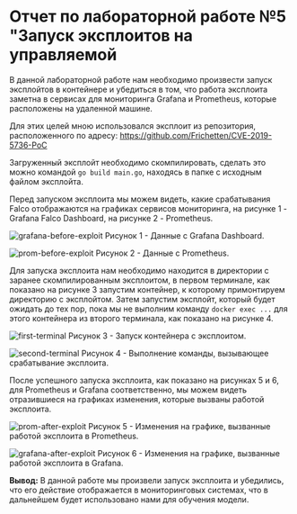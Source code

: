 # Отчет по лабораторной работе №5 "Запуск эксплоитов на управляемой 
В данной лабораторной работе нам необходимо произвести запуск эксплойтов в контейнере и убедиться в том, что работа эксплоита заметна в сервисах для мониторинга Grafana и Prometheus, которые расположены на удаленной машине.

Для этих целей мною использовался эксплоит из репозитория, расположенного по адресу:
https://github.com/Frichetten/CVE-2019-5736-PoC

Загруженный эксплойт необходимо скомпилировать, сделать это можно командой `go build main.go`, находясь в папке с исходным файлом эксплойта.


Перед запуском эксплоита мы можем видеть, какие срабатывания Falco отображаются на графиках сервисов мониторинга, на рисунке 1 - Grafana Falco Dashboard, на рисунке 2 - Prometheus.


![grafana-before-exploit](https://user-images.githubusercontent.com/49113443/146674171-4f6e95a4-4e3e-488c-b1d3-c5c0c43ffb33.png)
Рисунок 1 - Данные с Grafana Dashboard.


![prom-before-exploit](https://user-images.githubusercontent.com/49113443/146674180-caec1203-9f38-4c16-bf75-560323b0ab22.png)
Рисунок 2 - Данные с Prometheus.


Для запуска эксплоита нам необходимо находится в директории с заранее скомпилированным эксплоитом, в первом терминале, как показано на рисунке 3 запустим контейнер, к которому примонтируем директорию с эксплойтом. Затем запустим эксплойт, который будет ожидать до тех пор, пока мы не выполним команду `docker exec ...` для этого контейнера из второго терминала, как показано на рисунке 4.


![first-terminal](https://user-images.githubusercontent.com/49113443/146674303-a84e1d97-34d8-4437-8543-fbd6ab2b0675.png)
Рисунок 3 - Запуск контейнера с эксплоитом.


![second-terminal](https://user-images.githubusercontent.com/49113443/146674306-2386cc2f-7b35-47e6-9621-61d2099524f4.png)
Рисунок 4 - Выполнение команды, вызывающее срабатывание эксплоита.


После успешного запуска эксплоита, как показано на рисунках 5 и 6, для Prometheus и Grafana соответственно, мы можем видеть отразившиеся на графиках изменения, которые вызваны работой эксплоита.


![prom-after-exploit](https://user-images.githubusercontent.com/49113443/146674413-a39a5673-166b-40b3-927d-cd626480c160.png)
Рисунок 5 - Изменения на графике, вызванные работой эксплоита в Prometheus.


![grafana-after-exploit](https://user-images.githubusercontent.com/49113443/146674422-d7e6e9ae-fb1a-4c8f-bcec-85ecde5d41c1.png)
Рисунок 6 - Изменения на графике, вызванные работой эксплоита в Grafana.


**Вывод:** В данной работе мы произвели запуск эксплоита и убедились, что его действие отображается в мониторинговых системах, что в дальнейшем будет использовано нами для обучения модели.

